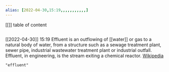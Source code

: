 ```yaml
---
alias: [2022-04-30,15:19,,,,,,,,,,,]
---
```

[[]]
table of content
```toc
```

[[2022-04-30]] 15:19
Effluent is an outflowing of [[water]] or gas to a natural body of water, from a structure such as a sewage treatment plant, sewer pipe, industrial wastewater treatment plant or industrial outfall. Effluent, in engineering, is the stream exiting a chemical reactor.
[Wikipedia](https://en.wikipedia.org/wiki/Effluent)
```query
"effluent"
```